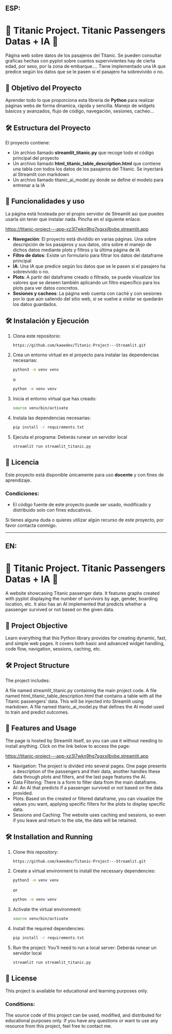 ## ESP:

# 🚢 Titanic Project. Titanic Passengers Datas + IA 🐍

Página web sobre datos de los pasajeros del Titanic. Se pueden consultar graficas hechas con pyplot sobre cuantos supervivientes hay de cierta edad, por sexo, por la zona de embarque.... Tiene implementado una IA que predice según los datos que se le pasen
si el pasajero ha sobrevivido o no.

## 🎯 Objetivo del Proyecto

Aprender todo lo que proporciona esta librería de **Python** para realizar páginas webs de forma dinamica, rápida y sencilla. Manejo de widgets básicos y avanzados, flujo de código, navegación, sesiones, cacheo...

## 🛠️ Estructura del Proyecto

El proyecto contiene:
- Un archivo llamado **streamlit_titanic.py** que recoge todo el código principal del proyecto
- Un archivo llamado **html_titanic_table_description.html** que contiene una tabla con todos los datos de los pasajeros del Titanic. Se inyectará al Streamlit con markdown
- Un archivo llamado titanic_ai_model.py donde se define el modelo para entrenar a la IA


## 🚀 Funcionalidades y uso

La página está hosteada por el propio servidor de Streamlit asi que puedes usarla sin tener que instalar nada. Pincha en el siguiente enlace:

https://titanic-project---app-xz3l7wkn9hg7sgxxjlbvbe.streamlit.app

- **Navegación**: El proyecto está dividido en varias páginas. Una sobre descripción de los pasajeros y sus datos, otra sobre el manejo de dichos datos mediante plots y filtros y la última página de IA
- **Filtro de datos**: Existe un formulario para filtrar los datos del dataframe principal
- **IA**: Una IA que predice según los datos que se le pasen si el pasajero ha sobrevivido o no.
- **Plots**: A partir del dataframe creado o filtrado, se puede visualizar los valores que se deseen también aplicando un filtro específico para los plots para ver datos concretos.
- **Sesiones y cacheos**: La página web cuenta con caché y con sesiones por lo que aún saliendo del sitio web, si se vuelve a visitar se quedarán los datos guardados.


## 🛠️ Instalación y Ejecución

1. Clona este repositorio:
   ```bash
   https://github.com/kaeedev/Titanic-Project---Streamlit.git

2. Crea un entorno virtual en el proyecto para instalar las dependencias necesarias:
   ```bash
   python3 -m venv venv
   
   ```
   o
   ```bash
   python -m venv venv
   ```

3. Inicia el entorno virtual que has creado:
   ```bash
   source venv/bin/activate

4. Instala las dependencias necesarias:
   ```bash
   pip install -r requirements.txt
   ```

5. Ejecuta el programa:
   Deberás runear un servidor local
   ```bash
   streamlit run streamlit_titanic.py
   ```

## 📝 Licencia

Este proyecto está disponible únicamente para uso **docente** y con fines de aprendizaje.

### Condiciones:
- El código fuente de este proyecto puede ser usado, modificado y distribuido solo con fines educativos.

Si tienes alguna duda o quieres utilizar algún recurso de este proyecto, por favor contacta conmigo.

---

## EN:

# 🚢 Titanic Project. Titanic Passengers Datas + IA 🐍

A website showcasing Titanic passenger data. It features graphs created with pyplot displaying the number of survivors by age, gender, boarding location, etc. It also has an AI implemented that predicts whether a passenger survived or not based on the given data.

## 🎯 Project Objective

Learn everything that this Python library provides for creating dynamic, fast, and simple web pages. It covers both basic and advanced widget handling, code flow, navigation, sessions, caching, etc.

## 🛠️ Project Structure

The project includes:

A file named streamlit_titanic.py containing the main project code.
A file named html_titanic_table_description.html that contains a table with all the Titanic passengers' data. This will be injected into Streamlit using markdown.
A file named titanic_ai_model.py that defines the AI model used to train and predict outcomes.

## 🚀 Features and Usage

The page is hosted by Streamlit itself, so you can use it without needing to install anything. Click on the link below to access the page:

https://titanic-project---app-xz3l7wkn9hg7sgxxjlbvbe.streamlit.app

- Navigation: The project is divided into several pages. One page presents a description of the passengers and their data, another handles these data through plots and filters, and the last page features the AI.
- Data Filtering: There is a form to filter data from the main dataframe.
- AI: An AI that predicts if a passenger survived or not based on the data provided.
- Plots: Based on the created or filtered dataframe, you can visualize the values you want, applying specific filters for the plots to display specific data.
- Sessions and Caching: The website uses caching and sessions, so even if you leave and return to the site, the data will be retained.

## 🛠️ Installation and Running

1. Clone this repository:
   ```bash
   https://github.com/kaeedev/Titanic-Project---Streamlit.git

2. Create a virtual environment to install the necessary dependencies:
   ```bash
   python3 -m venv venv
   
   ```
   or
   ```bash
   python -m venv venv
   ```

3. Activate the virtual environment:
   ```bash
   source venv/bin/activate

4. Install the required dependencies:
   ```bash
   pip install -r requirements.txt
   ```

5. Run the project: You'll need to run a local server:
   Deberás runear un servidor local
   ```bash
   streamlit run streamlit_titanic.py
   ```
   
## 📝 License

This project is available for educational and learning purposes only.

### Conditions:

The source code of this project can be used, modified, and distributed for educational purposes only.
If you have any questions or want to use any resource from this project, feel free to contact me.
